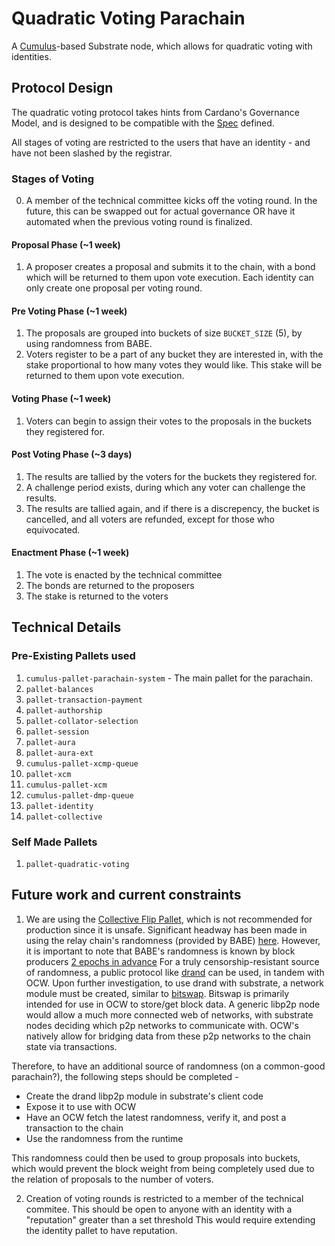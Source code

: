 # Quadratic Voting Parachain

A [Cumulus](https://github.com/paritytech/cumulus/)-based Substrate node, which allows for quadratic voting with identities.

## Protocol Design

The quadratic voting protocol takes hints from Cardano's Governance Model, and is designed to be compatible with the [Spec](https://mdpi-res.com/d_attachment/information/information-13-00305/article_deploy/information-13-00305-v3.pdf?version=1655859835) defined.

All stages of voting are restricted to the users that have an identity - and have not been slashed by the registrar.

### Stages of Voting

0. A member of the technical committee kicks off the voting round. In the future, this can be swapped out for actual governance OR have it automated when the previous voting round is finalized.

#### Proposal Phase (~1 week)

1. A proposer creates a proposal and submits it to the chain, with a bond which will be returned to them upon vote execution. Each identity can only create one proposal per voting round.

#### Pre Voting Phase (~1 week)

1. The proposals are grouped into buckets of size `BUCKET_SIZE` (5), by using randomness from BABE.
2. Voters register to be a part of any bucket they are interested in, with the stake proportional to how many votes they would like. This stake will be returned to them upon vote execution.


#### Voting Phase (~1 week)

1. Voters can begin to assign their votes to the proposals in the buckets they registered for.


#### Post Voting Phase (~3 days)

1. The results are tallied by the voters for the buckets they registered for.
2. A challenge period exists, during which any voter can challenge the results.
3. The results are tallied again, and if there is a discrepency, the bucket is cancelled, and all voters are refunded, except for those who equivocated.

#### Enactment Phase (~1 week)

1. The vote is enacted by the technical committee
2. The bonds are returned to the proposers
3. The stake is returned to the voters


## Technical Details

### Pre-Existing Pallets used

1. `cumulus-pallet-parachain-system` - The main pallet for the parachain.
2. `pallet-balances`
3. `pallet-transaction-payment`
4. `pallet-authorship`
5. `pallet-collator-selection`
6. `pallet-session`
7. `pallet-aura`
8. `pallet-aura-ext`
9. `cumulus-pallet-xcmp-queue`
10. `pallet-xcm`
11. `cumulus-pallet-xcm`
12. `cumulus-pallet-dmp-queue`
13. `pallet-identity`
14. `pallet-collective`

### Self Made Pallets

1. `pallet-quadratic-voting`


## Future work and current constraints

1. We are using the [Collective Flip Pallet](https://paritytech.github.io/substrate/master/pallet_randomness_collective_flip/index.html), which is not recommended for production since it is unsafe.
Significant headway has been made in using the relay chain's randomness (provided by BABE) [here](https://github.com/paritytech/cumulus/issues/463).
However, it is important to note that BABE's randomness is known by block producers [2 epochs in advance](https://github.com/paritytech/substrate/blob/master/frame/babe/src/randomness.rs#L83-L120)
For a truly censorship-resistant source of randomness, a public protocol like [drand](https://drand.love/) can be used, in tandem with OCW. Upon further investigation, to use drand with substrate, a network module must be created, similar to
[bitswap](https://github.com/paritytech/substrate/blob/84cc128a6edc1c87b68954e6d64407ee36be45c1/client/network/src/bitswap.rs#L1). Bitswap is primarily intended for use in OCW to
store/get block data. A generic libp2p node would allow a much more connected web of networks, with substrate nodes deciding which p2p networks to communicate with. OCW's natively
allow for bridging data from these p2p networks to the chain state via transactions.

Therefore, to have an additional source of randomness (on a common-good parachain?), the following steps should be completed -
- Create the drand libp2p module in substrate's client code
- Expose it to use with OCW
- Have an OCW fetch the latest randomness, verify it, and post a transaction to the chain
- Use the randomness from the runtime

This randomness could then be used to group proposals into buckets, which would prevent the block weight from being completely used due to the relation of proposals to the number of voters.

2. Creation of voting rounds is restricted to a member of the technical commitee. This should be open to anyone with an identity with a "reputation" greater than a set threshold
This would require extending the identity pallet to have reputation.

